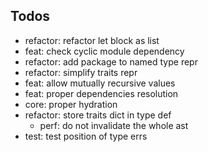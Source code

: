 ## Todos

- refactor: refactor let block as list
- feat: check cyclic module dependency
- refactor: add package to named type repr
- refactor: simplify traits repr
- feat: allow mutually recursive values
- feat: proper dependencies resolution
- core: proper hydration
- refactor: store traits dict in type def
  - perf: do not invalidate the whole ast
- test: test position of type errs

